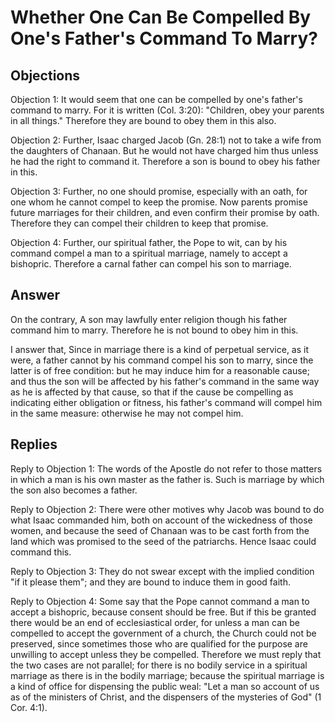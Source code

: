 # Whether One Can Be Compelled By One's Father's Command To Marry?

## Objections

Objection 1: It would seem that one can be compelled by one's father's command to marry. For it is written (Col. 3:20): "Children, obey your parents in all things." Therefore they are bound to obey them in this also.

Objection 2: Further, Isaac charged Jacob (Gn. 28:1) not to take a wife from the daughters of Chanaan. But he would not have charged him thus unless he had the right to command it. Therefore a son is bound to obey his father in this.

Objection 3: Further, no one should promise, especially with an oath, for one whom he cannot compel to keep the promise. Now parents promise future marriages for their children, and even confirm their promise by oath. Therefore they can compel their children to keep that promise.

Objection 4: Further, our spiritual father, the Pope to wit, can by his command compel a man to a spiritual marriage, namely to accept a bishopric. Therefore a carnal father can compel his son to marriage.

## Answer

On the contrary, A son may lawfully enter religion though his father command him to marry. Therefore he is not bound to obey him in this.

I answer that, Since in marriage there is a kind of perpetual service, as it were, a father cannot by his command compel his son to marry, since the latter is of free condition: but he may induce him for a reasonable cause; and thus the son will be affected by his father's command in the same way as he is affected by that cause, so that if the cause be compelling as indicating either obligation or fitness, his father's command will compel him in the same measure: otherwise he may not compel him.

## Replies

Reply to Objection 1: The words of the Apostle do not refer to those matters in which a man is his own master as the father is. Such is marriage by which the son also becomes a father.

Reply to Objection 2: There were other motives why Jacob was bound to do what Isaac commanded him, both on account of the wickedness of those women, and because the seed of Chanaan was to be cast forth from the land which was promised to the seed of the patriarchs. Hence Isaac could command this.

Reply to Objection 3: They do not swear except with the implied condition "if it please them"; and they are bound to induce them in good faith.

Reply to Objection 4: Some say that the Pope cannot command a man to accept a bishopric, because consent should be free. But if this be granted there would be an end of ecclesiastical order, for unless a man can be compelled to accept the government of a church, the Church could not be preserved, since sometimes those who are qualified for the purpose are unwilling to accept unless they be compelled. Therefore we must reply that the two cases are not parallel; for there is no bodily service in a spiritual marriage as there is in the bodily marriage; because the spiritual marriage is a kind of office for dispensing the public weal: "Let a man so account of us as of the ministers of Christ, and the dispensers of the mysteries of God" (1 Cor. 4:1).